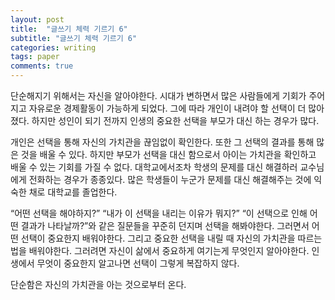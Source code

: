 ```yaml
---
layout: post
title:  "글쓰기 체력 기르기 6"
subtitle: "글쓰기 체력 기르기 6"
categories: writing
tags: paper
comments: true
---
```


단순해지기 위해서는 자신을 알아야한다.
시대가 변하면서 많은 사람들에게 기회가 주어지고 자유로운 경제활동이 가능하게 되었다. 그에 따라 개인이 내려야 할 선택이 더 많아졌다. 하지만 성인이 되기 전까지 인생의 중요한 선택을 부모가 대신 하는 경우가 많다.

개인은 선택을 통해 자신의 가치관을 끊임없이 확인한다. 또한 그 선택의 결과를 통해 많은 것을 배울 수 있다. 하지만 부모가 선택을 대신 함으로서 아이는 가치관을 확인하고 배울 수 있는 기회를 가질 수 없다. 대학교에서조차 학생의 문제를 대신 해결하러 교수님에게 전화하는 경우가 종종있다. 많은 학생들이 누군가 문제를 대신 해결해주는 것에 익숙한 채로 대학교를 졸업한다.

“어떤 선택을 해야하지?” “내가 이 선택을 내리는 이유가 뭐지?” “이 선택으로 인해 어떤 결과가 나타날까?”와 같은 질문들을 꾸준히 던지며 선택을 해봐야한다. 그러면서 어떤 선택이 중요한지 배워야한다. 그리고 중요한 선택을 내릴 때 자신의 가치관을 따르는 법을 배워야한다. 그러려면 자신이 삶에서 중요하게 여기는게 무엇인지 알아야한다. 인생에서 무엇이 중요한지 알고나면 선택이 그렇게 복잡하지 않다.

단순함은 자신의 가치관을 아는 것으로부터 온다.